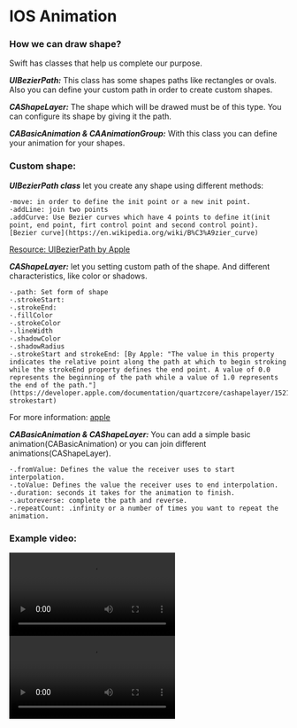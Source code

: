 # IOS Animation

### How we can draw shape?

Swift has classes that help us complete our purpose.

___UIBezierPath:___ This class has some shapes paths like rectangles or ovals. Also you can define your custom path in order to create custom shapes.

___CAShapeLayer:___ The shape which will be drawed must be of this type. You can configure its shape by giving it the path.

___CABasicAnimation & CAAnimationGroup:___ With this class you can define your animation for your shapes.

### Custom shape:

___UIBezierPath class___ let you create any shape using different methods:
    
    ·move: in order to define the init point or a new init point.
    ·addLine: join two points
    .addCurve: Use Bezier curves which have 4 points to define it(init point, end point, firt control point and second control point). [Bezier curve](https://en.wikipedia.org/wiki/B%C3%A9zier_curve) 

[Resource: UIBezierPath by Apple](https://developer.apple.com/documentation/uikit/uibezierpath)

___CAShapeLayer:___ let you setting custom path of the shape. And different characteristics, like color or shadows. 

    ·.path: Set form of shape
    ·.strokeStart: 
    ·.strokeEnd: 
    ·.fillColor
    ·.strokeColor
    ·.lineWidth
    ·.shadowColor
    ·.shadowRadius
    ·.strokeStart and strokeEnd: [By Apple: "The value in this property indicates the relative point along the path at which to begin stroking while the strokeEnd property defines the end point. A value of 0.0 represents the beginning of the path while a value of 1.0 represents the end of the path."](https://developer.apple.com/documentation/quartzcore/cashapelayer/1521929-strokestart)

For more information: [apple](https://developer.apple.com/documentation/quartzcore/cashapelayer)

___CABasicAnimation & CAShapeLayer:___ You can add a simple basic animation(CABasicAnimation) or you can join different animations(CAShapeLayer).

    ·.fromValue: Defines the value the receiver uses to start interpolation.
    ·.toValue: Defines the value the receiver uses to end interpolation.
    ·.duration: seconds it takes for the animation to finish. 
    ·.autoreverse: complete the path and reverse.
    ·.repeatCount: .infinity or a number of times you want to repeat the animation.

### Example video:

![](animation1.mov)
![](animation2.mov)
